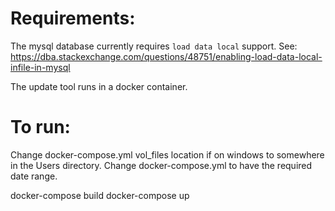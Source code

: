 # Requirements:

The mysql database currently requires `load data local` support. See: https://dba.stackexchange.com/questions/48751/enabling-load-data-local-infile-in-mysql

The update tool runs in a docker container.

# To run:

Change docker-compose.yml vol_files location if on windows to somewhere in the Users directory.
Change docker-compose.yml to have the required date range.

docker-compose build
docker-compose up